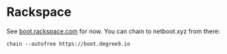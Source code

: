 # Rackspace

See [boot.rackspace.com](http://boot.rackspace.com) for now.  You can chain to netboot.xyz from there:

    chain --autofree https://boot.degree9.io
